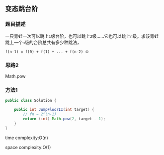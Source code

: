 ## 变态跳台阶

### 题目描述

一只青蛙一次可以跳上`1`级台阶，也可以跳上`2`级……它也可以跳上`n`级。求该青蛙跳上一个`n`级的台阶总共有多少种跳法，

```
f(n-1) = f(0) + f(1) + ... + f(n-2) ①

```

### 思路2

Math.pow

### 方法1

```java
public class Solution {

    public int JumpFloorII(int target) {
        // fn = 2^(n-1)
        return (int) Math.pow(2, target - 1);
    }
}
```

time complexity:O(n)

space complexity:O(1)